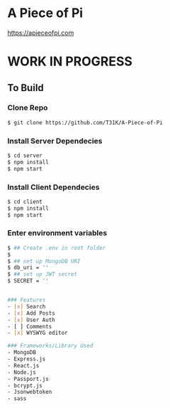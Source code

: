 # A Piece of Pi
https://apieceofpi.com

# WORK IN PROGRESS
## To Build


### Clone Repo
```sh
$ git clone https://github.com/T31K/A-Piece-of-Pi
```

### Install Server Dependecies
```sh
$ cd server
$ npm install 
$ npm start
```

### Install Client Dependecies
```sh
$ cd client
$ npm install
$ npm start
```

### Enter environment variables
```sh
$ ## Create .env in root folder
$ 
$ ## set up MongoDB URI
$ db_uri = ''
$ ## set up JWT secret
$ SECRET = ''


### Features
- [x] Search
- [x] Add Posts
- [x] User Auth
- [ ] Comments
- [x] WYSWYG editor

### Frameworks/Library Used
- MongoDB
- Express.js
- React.js
- Node.js
- Passport.js
- bcrypt.js
- Jsonwebtoken
- sass
